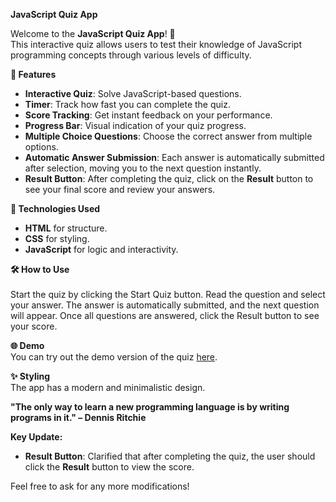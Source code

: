 **JavaScript Quiz App**

Welcome to the **JavaScript Quiz App**! 🎉<br>
This interactive quiz allows users to test their knowledge of JavaScript programming concepts through various levels of difficulty.

 **📌 Features**
- **Interactive Quiz**: Solve JavaScript-based questions.
- **Timer**: Track how fast you can complete the quiz.
- **Score Tracking**: Get instant feedback on your performance.
- **Progress Bar**: Visual indication of your quiz progress.
- **Multiple Choice Questions**: Choose the correct answer from multiple options.
- **Automatic Answer Submission**: Each answer is automatically submitted after selection, moving you to the next question instantly.
- **Result Button**: After completing the quiz, click on the **Result** button to see your final score and review your answers.

**🚀 Technologies Used**
- **HTML** for structure.
- **CSS** for styling.
- **JavaScript** for logic and interactivity.

**🛠 How to Use**<br>
<br>
Start the quiz by clicking the Start Quiz button.
Read the question and select your answer.
The answer is automatically submitted, and the next question will appear.
Once all questions are answered, click the Result button to see your score.

**🌐 Demo**<br>
You can try out the demo version of the quiz [here](https://web-challenge-quiz.netlify.app/).

**✨ Styling**<br>
The app has a modern and minimalistic design.


**"The only way to learn a new programming language is by writing programs in it." – Dennis Ritchie**<br>

**Key Update:**<br>
- **Result Button**: Clarified that after completing the quiz, the user should click the **Result** button to view the score.<br>

Feel free to ask for any more modifications!
